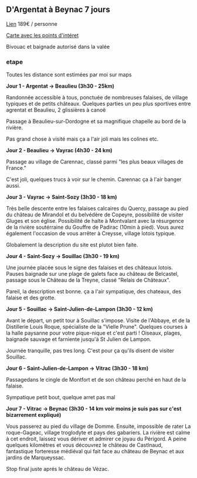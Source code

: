 ## D'Argentat à Beynac 7 jours
[Lien](https://rando-canoe-france.com/randonnee/argentat-beynac-total)
189€ / personne

[Carte avec les points d'intéret](https://umap.openstreetmap.fr/fr/map/anonymous-edit/1208968:iy69POfvHzGCUTynAqLSHYIc-fXBNFrlX1O-wbNIzXI)

Bivouac et baignade autorisé dans la valée 

### etape

Toutes les distance sont estimées par moi sur maps

**Jour 1 - Argentat -> Beaulieu (3h30 - 25km)**

Randonnée accessible à tous, ponctuée de nombreuses falaises, de village typiques et de petits châteaux. Quelques parties un peu plus sportives entre agrentat et Beaulieu, 2 glissières à canoë

Passage à Beaulieu-sur-Dordogne et sa magnifique chapelle au bord de la rivière.

Pas grand chose à visité mais ça a l'air joli mais les colines etc.

**Jour 2 - Beaulieu -> Vayrac (4h30 - 24 km)**

Passage au village de Carennac, classé parmi "les plus beaux villages de France."

C'est joli, quelques trucs à voir sur le chemin. Carennac ça à l'air banger aussi.

**Jour 3 - Vayrac -> Saint-Sozy (3h30 - 18 km)**

Très belle descente entre les falaises calcaires du Quercy, passage au pied du château de Mirandol et du belvédère de Copeyre, possibilité de visiter Gluges et son église. Possibilité de halte à Montvalant avec la résurgence de la rivière soutérraine du Gouffre de Padirac (10min à pied). Vous aurez également l'occasion de vous arrêter à Creysse, village lotois typique.

Globalement la description du site est plutot bien faite.

**Jour 4 - Saint-Sozy -> Souillac (3h30 - 19 km)**

Une journée placée sous le signe des falaises et des châteaux lotois. Pauses baignade sur une plage de galets face au château de Belcastel, passage sous le Château de la Treyne, classé "Relais de Châteaux".

Pareil, la description est bonne. ça a l'air sympatique, des chateaux, des falaise et des grotte.

**Jour 5 - Souillac -> Saint-Julien-de-Lampon (3h30 - 12 km)**

Avant le départ, un petit tour à Souillac s'impose. Visite de l'Abbaye, et de la Distillerie Louis Roque, spécialiste de la "Vielle Prune". Quelques courses à la halle paysanne pour votre pique-nique et c'est parti ! Oiseaux, plages, baignade sauvage et farniente jusqu'à St Julien de Lampon.

Journée tranquille, pas tres long. C'est pour ça qu'ils disent de visiter Souillac.

**Jour 6 - Saint-Julien-de-Lampon -> Vitrac (3h30 - 18 km)**

Passagedans le cingle de Montfort et de son château perché en haut de la falaise.

Sympatique petit bout, quelque arret pas mal

**Jour 7 - Vitrac -> Beynac (3h30 - 14 km voir moins je suis pas sur c'est bizarrement expliqué)**

Vous passerez au pied du village de Domme. Ensuite, impossible de rater La roque-Gageac, village troglodyte et pays des gabariers. La rivière est calme à cet endroit, laissez vous dériver et admirer ce joyau du Périgord. A peine quelques kilomètres et vous découvrez le château de Castlnaud, fantastique forteresse médiéval qui fait face au château de Beynac et aux jardins de Marqueyssac.

Stop final juste aprés le château de Vézac.

